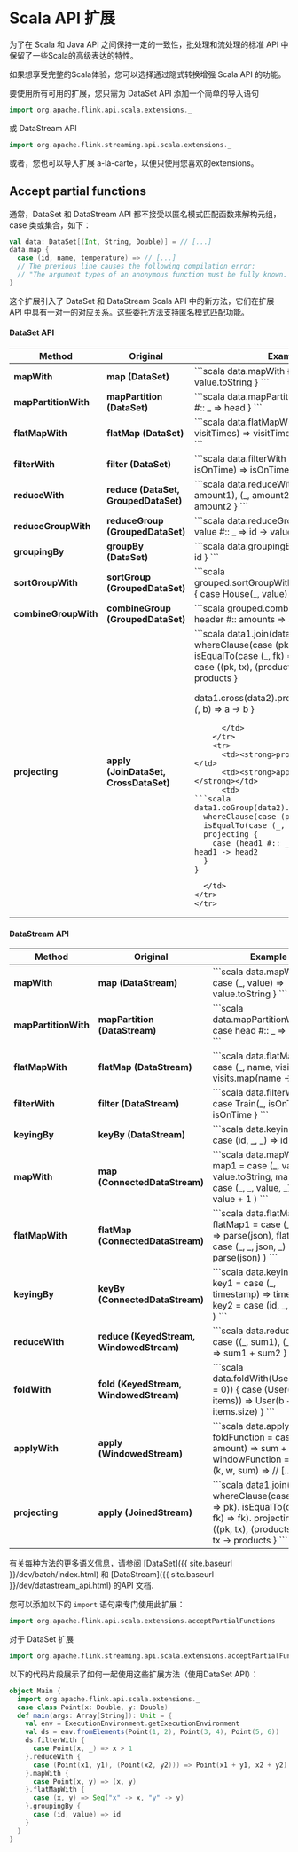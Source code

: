 # Scala API 扩展

<!--
Licensed to the Apache Software Foundation (ASF) under one
or more contributor license agreements.  See the NOTICE file
distributed with this work for additional information
regarding copyright ownership.  The ASF licenses this file
to you under the Apache License, Version 2.0 (the
"License"); you may not use this file except in compliance
with the License.  You may obtain a copy of the License at

  http://www.apache.org/licenses/LICENSE-2.0

Unless required by applicable law or agreed to in writing,
software distributed under the License is distributed on an
"AS IS" BASIS, WITHOUT WARRANTIES OR CONDITIONS OF ANY
KIND, either express or implied.  See the License for the
specific language governing permissions and limitations
under the License.
-->

为了在 Scala 和 Java API 之间保持一定的一致性，批处理和流处理的标准 API 中保留了一些Scala的高级表达的特性。

如果想享受完整的Scala体验，您可以选择通过隐式转换增强 Scala API 的功能。

要使用所有可用的扩展，您只需为 DataSet API 添加一个简单的导入语句

```scala
import org.apache.flink.api.scala.extensions._
```

或 DataStream API

```scala
import org.apache.flink.streaming.api.scala.extensions._
```

或者，您也可以导入扩展 a-là-carte，以便只使用您喜欢的extensions。

## Accept partial functions

通常，DataSet 和 DataStream API 都不接受以匿名模式匹配函数来解构元组，case 类或集合，如下：

```scala
val data: DataSet[(Int, String, Double)] = // [...]
data.map {
  case (id, name, temperature) => // [...]
  // The previous line causes the following compilation error:
  // "The argument types of an anonymous function must be fully known. (SLS 8.5)"
}
```

这个扩展引入了 DataSet 和 DataStream Scala API 中的新方法，它们在扩展 API 中具有一对一的对应关系。这些委托方法支持匿名模式匹配功能。

#### DataSet API

<table class="table table-bordered">
  <thead>
    <tr>
      <th class="text-left" style="width: 20%">Method</th>
      <th class="text-left" style="width: 20%">Original</th>
      <th class="text-center">Example</th>
    </tr>
  </thead>

  <tbody>
    <tr>
      <td><strong>mapWith</strong></td>
      <td><strong>map (DataSet)</strong></td>
      <td>
```scala
data.mapWith {
  case (_, value) => value.toString
}
```
      </td>
    </tr>
    <tr>
      <td><strong>mapPartitionWith</strong></td>
      <td><strong>mapPartition (DataSet)</strong></td>
      <td>
```scala
data.mapPartitionWith {
  case head #:: _ => head
}
```
      </td>
    </tr>
    <tr>
      <td><strong>flatMapWith</strong></td>
      <td><strong>flatMap (DataSet)</strong></td>
      <td>
```scala
data.flatMapWith {
  case (_, name, visitTimes) => visitTimes.map(name -> _)
}
```
      </td>
    </tr>
    <tr>
      <td><strong>filterWith</strong></td>
      <td><strong>filter (DataSet)</strong></td>
      <td>
```scala
data.filterWith {
  case Train(_, isOnTime) => isOnTime
}
```
      </td>
    </tr>
    <tr>
      <td><strong>reduceWith</strong></td>
      <td><strong>reduce (DataSet, GroupedDataSet)</strong></td>
      <td>
```scala
data.reduceWith {
  case ((_, amount1), (_, amount2)) => amount1 + amount2
}
```
      </td>
    </tr>
    <tr>
      <td><strong>reduceGroupWith</strong></td>
      <td><strong>reduceGroup (GroupedDataSet)</strong></td>
      <td>
```scala
data.reduceGroupWith {
  case id #:: value #:: _ => id -> value
}
```
      </td>
    </tr>
    <tr>
      <td><strong>groupingBy</strong></td>
      <td><strong>groupBy (DataSet)</strong></td>
      <td>
```scala
data.groupingBy {
  case (id, _, _) => id
}
```
      </td>
    </tr>
    <tr>
      <td><strong>sortGroupWith</strong></td>
      <td><strong>sortGroup (GroupedDataSet)</strong></td>
      <td>
```scala
grouped.sortGroupWith(Order.ASCENDING) {
  case House(_, value) => value
}
```
      </td>
    </tr>
    <tr>
      <td><strong>combineGroupWith</strong></td>
      <td><strong>combineGroup (GroupedDataSet)</strong></td>
      <td>
```scala
grouped.combineGroupWith {
  case header #:: amounts => amounts.sum
}
```
      </td>
    <tr>
      <td><strong>projecting</strong></td>
      <td><strong>apply (JoinDataSet, CrossDataSet)</strong></td>
      <td>
```scala
data1.join(data2).
  whereClause(case (pk, _) => pk).
  isEqualTo(case (_, fk) => fk).
  projecting {
    case ((pk, tx), (products, fk)) => tx -> products
  }

data1.cross(data2).projecting {
  case ((a, _), (_, b) => a -> b
}
```
      </td>
    </tr>
    <tr>
      <td><strong>projecting</strong></td>
      <td><strong>apply (CoGroupDataSet)</strong></td>
      <td>
```scala
data1.coGroup(data2).
  whereClause(case (pk, _) => pk).
  isEqualTo(case (_, fk) => fk).
  projecting {
    case (head1 #:: _, head2 #:: _) => head1 -> head2
  }
}
```
      </td>
    </tr>
    </tr>
  </tbody>
</table>

#### DataStream API

<table class="table table-bordered">
  <thead>
    <tr>
      <th class="text-left" style="width: 20%">Method</th>
      <th class="text-left" style="width: 20%">Original</th>
      <th class="text-center">Example</th>
    </tr>
  </thead>

  <tbody>
    <tr>
      <td><strong>mapWith</strong></td>
      <td><strong>map (DataStream)</strong></td>
      <td>
```scala
data.mapWith {
  case (_, value) => value.toString
}
```
      </td>
    </tr>
    <tr>
      <td><strong>mapPartitionWith</strong></td>
      <td><strong>mapPartition (DataStream)</strong></td>
      <td>
```scala
data.mapPartitionWith {
  case head #:: _ => head
}
```
      </td>
    </tr>
    <tr>
      <td><strong>flatMapWith</strong></td>
      <td><strong>flatMap (DataStream)</strong></td>
      <td>
```scala
data.flatMapWith {
  case (_, name, visits) => visits.map(name -> _)
}
```
      </td>
    </tr>
    <tr>
      <td><strong>filterWith</strong></td>
      <td><strong>filter (DataStream)</strong></td>
      <td>
```scala
data.filterWith {
  case Train(_, isOnTime) => isOnTime
}
```
      </td>
    </tr>
    <tr>
      <td><strong>keyingBy</strong></td>
      <td><strong>keyBy (DataStream)</strong></td>
      <td>
```scala
data.keyingBy {
  case (id, _, _) => id
}
```
      </td>
    </tr>
    <tr>
      <td><strong>mapWith</strong></td>
      <td><strong>map (ConnectedDataStream)</strong></td>
      <td>
```scala
data.mapWith(
  map1 = case (_, value) => value.toString,
  map2 = case (_, _, value, _) => value + 1
)
```
      </td>
    </tr>
    <tr>
      <td><strong>flatMapWith</strong></td>
      <td><strong>flatMap (ConnectedDataStream)</strong></td>
      <td>
```scala
data.flatMapWith(
  flatMap1 = case (_, json) => parse(json),
  flatMap2 = case (_, _, json, _) => parse(json)
)
```
      </td>
    </tr>
    <tr>
      <td><strong>keyingBy</strong></td>
      <td><strong>keyBy (ConnectedDataStream)</strong></td>
      <td>
```scala
data.keyingBy(
  key1 = case (_, timestamp) => timestamp,
  key2 = case (id, _, _) => id
)
```
      </td>
    </tr>
    <tr>
      <td><strong>reduceWith</strong></td>
      <td><strong>reduce (KeyedStream, WindowedStream)</strong></td>
      <td>
```scala
data.reduceWith {
  case ((_, sum1), (_, sum2) => sum1 + sum2
}
```
      </td>
    </tr>
    <tr>
      <td><strong>foldWith</strong></td>
      <td><strong>fold (KeyedStream, WindowedStream)</strong></td>
      <td>
```scala
data.foldWith(User(bought = 0)) {
  case (User(b), (_, items)) => User(b + items.size)
}
```
      </td>
    </tr>
    <tr>
      <td><strong>applyWith</strong></td>
      <td><strong>apply (WindowedStream)</strong></td>
      <td>
```scala
data.applyWith(0)(
  foldFunction = case (sum, amount) => sum + amount
  windowFunction = case (k, w, sum) => // [...]
)
```
      </td>
    </tr>
    <tr>
      <td><strong>projecting</strong></td>
      <td><strong>apply (JoinedStream)</strong></td>
      <td>
```scala
data1.join(data2).
  whereClause(case (pk, _) => pk).
  isEqualTo(case (_, fk) => fk).
  projecting {
    case ((pk, tx), (products, fk)) => tx -> products
  }
```
      </td>
    </tr>
  </tbody>
</table>



有关每种方法的更多语义信息，请参阅 [DataSet]({{ site.baseurl }}/dev/batch/index.html) 和 [DataStream]({{ site.baseurl }}/dev/datastream_api.html) 的API 文档.

您可以添加以下的 `import` 语句来专门使用此扩展：

```scala
import org.apache.flink.api.scala.extensions.acceptPartialFunctions
```

对于 DataSet 扩展

```scala
import org.apache.flink.streaming.api.scala.extensions.acceptPartialFunctions
```

以下的代码片段展示了如何一起使用这些扩展方法（使用DataSet API）：

```scala
object Main {
  import org.apache.flink.api.scala.extensions._
  case class Point(x: Double, y: Double)
  def main(args: Array[String]): Unit = {
    val env = ExecutionEnvironment.getExecutionEnvironment
    val ds = env.fromElements(Point(1, 2), Point(3, 4), Point(5, 6))
    ds.filterWith {
      case Point(x, _) => x > 1
    }.reduceWith {
      case (Point(x1, y1), (Point(x2, y2))) => Point(x1 + y1, x2 + y2)
    }.mapWith {
      case Point(x, y) => (x, y)
    }.flatMapWith {
      case (x, y) => Seq("x" -> x, "y" -> y)
    }.groupingBy {
      case (id, value) => id
    }
  }
}
```